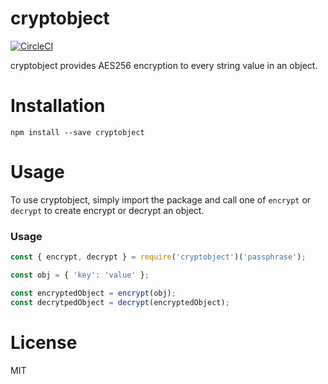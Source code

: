 # cryptobject
[![CircleCI](https://circleci.com/gh/astronomerio/cryptobject.svg?style=svg)](https://circleci.com/gh/astronomerio/cryptobject)

cryptobject provides AES256 encryption to every string value in an object.

# Installation
`npm install --save cryptobject`

# Usage
To use cryptobject, simply import the package and call one of `encrypt`
or `decrypt` to create encrypt or decrypt an object.

### Usage
```javascript
const { encrypt, decrypt } = require('cryptobject')('passphrase');

const obj = { 'key': 'value' };

const encryptedObject = encrypt(obj);
const decrytpedObject = decrypt(encryptedObject);
```

# License
MIT
